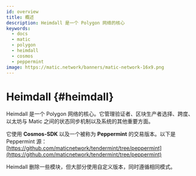 ```yaml
---
id: overview
title: 概述
description: Heimdall 是一个 Polygon 网络的核心
keywords:
  - docs
  - matic
  - polygon
  - heimdall
  - cosmos
  - peppermint
image: https://matic.network/banners/matic-network-16x9.png
---
```


# Heimdall {#heimdall}

Heimdall 是一个 Polygon 网络的核心。它管理验证者、区块生产者选择、跨度、以太坊与 Matic 之间的状态同步机制以及系统的其他重要方面。

它使用 **Cosmos-SDK** 以及一个被称为 **Peppermint** 的交易版本。以下是 Peppermint 源：[https://github.com/maticnetwork/tendermint/tree/peppermint](https://github.com/maticnetwork/tendermint/tree/peppermint)

Heimdall 删除一些模块，但大部分使用自定义版本，同时遵循相同模式。